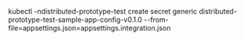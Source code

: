 kubectl -ndistributed-prototype-test create secret generic distributed-prototype-test-sample-app-config-v0.1.0 --from-file=appsettings.json=appsettings.integration.json